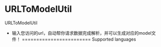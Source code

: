 # URLToModelUtil
URLToModelUtil
* 输入您访问的url，自动帮你请求数据完成解析，并可以生成对应的model文件！
========================
Supported languages
